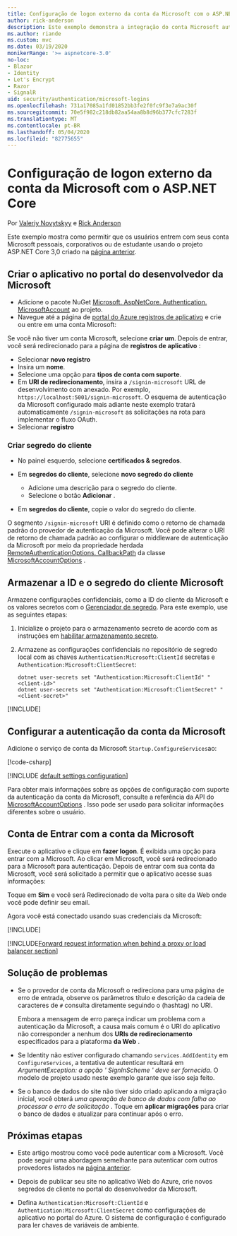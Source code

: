 ```yaml
---
title: Configuração de logon externo da conta da Microsoft com o ASP.NET Core
author: rick-anderson
description: Este exemplo demonstra a integração do conta Microsoft autenticação de usuário em um aplicativo ASP.NET Core existente.
ms.author: riande
ms.custom: mvc
ms.date: 03/19/2020
monikerRange: '>= aspnetcore-3.0'
no-loc:
- Blazor
- Identity
- Let's Encrypt
- Razor
- SignalR
uid: security/authentication/microsoft-logins
ms.openlocfilehash: 731a17085a1fd01852bb3fe2f0fc9f3e7a9ac30f
ms.sourcegitcommit: 70e5f982c218db82aa54aa8b8d96b377cfc7283f
ms.translationtype: MT
ms.contentlocale: pt-BR
ms.lasthandoff: 05/04/2020
ms.locfileid: "82775655"
---
```

# <a name="microsoft-account-external-login-setup-with-aspnet-core"></a>Configuração de logon externo da conta da Microsoft com o ASP.NET Core

Por [Valeriy Novytskyy](https://github.com/01binary) e [Rick Anderson](https://twitter.com/RickAndMSFT)

Este exemplo mostra como permitir que os usuários entrem com seus conta Microsoft pessoais, corporativos ou de estudante usando o projeto ASP.NET Core 3,0 criado na [página anterior](xref:security/authentication/social/index).

## <a name="create-the-app-in-microsoft-developer-portal"></a>Criar o aplicativo no portal do desenvolvedor da Microsoft

* Adicione o pacote NuGet [Microsoft. AspNetCore. Authentication. MicrosoftAccount](https://www.nuget.org/packages/Microsoft.AspNetCore.Authentication.MicrosoftAccount/) ao projeto.
* Navegue até a página de [portal do Azure registros de aplicativo](https://go.microsoft.com/fwlink/?linkid=2083908) e crie ou entre em uma conta Microsoft:

Se você não tiver um conta Microsoft, selecione **criar um**. Depois de entrar, você será redirecionado para a página de **registros de aplicativo** :

* Selecionar **novo registro**
* Insira um **nome**.
* Selecione uma opção para **tipos de conta com suporte**.  <!-- Accounts for any org work with MS domain accounts. Most folks probably want the last option, personal MS accounts. It took 24 hours after setting this up for the keys to work -->
* Em **URI de redirecionamento**, insira a `/signin-microsoft` URL de desenvolvimento com anexado. Por exemplo, `https://localhost:5001/signin-microsoft`. O esquema de autenticação da Microsoft configurado mais adiante neste exemplo tratará automaticamente `/signin-microsoft` as solicitações na rota para implementar o fluxo OAuth.
* Selecionar **registro**

### <a name="create-client-secret"></a>Criar segredo do cliente

* No painel esquerdo, selecione **certificados & segredos**.
* Em **segredos do cliente**, selecione **novo segredo do cliente**

  * Adicione uma descrição para o segredo do cliente.
  * Selecione o botão **Adicionar** .

* Em **segredos do cliente**, copie o valor do segredo do cliente.

O segmento `/signin-microsoft` URI é definido como o retorno de chamada padrão do provedor de autenticação da Microsoft. Você pode alterar o URI de retorno de chamada padrão ao configurar o middleware de autenticação da Microsoft por meio da propriedade herdada [RemoteAuthenticationOptions. CallbackPath](/dotnet/api/microsoft.aspnetcore.authentication.remoteauthenticationoptions.callbackpath) da classe [MicrosoftAccountOptions](/dotnet/api/microsoft.aspnetcore.authentication.microsoftaccount.microsoftaccountoptions) .

## <a name="store-the-microsoft-client-id-and-secret"></a>Armazenar a ID e o segredo do cliente Microsoft

Armazene configurações confidenciais, como a ID do cliente da Microsoft e os valores secretos com o [Gerenciador de segredo](xref:security/app-secrets). Para este exemplo, use as seguintes etapas:

1. Inicialize o projeto para o armazenamento secreto de acordo com as instruções em [habilitar armazenamento secreto](xref:security/app-secrets#enable-secret-storage).
1. Armazene as configurações confidenciais no repositório de segredo local com as chaves `Authentication:Microsoft:ClientId` secretas e `Authentication:Microsoft:ClientSecret`:

    ```dotnetcli
    dotnet user-secrets set "Authentication:Microsoft:ClientId" "<client-id>"
    dotnet user-secrets set "Authentication:Microsoft:ClientSecret" "<client-secret>"
    ```

[!INCLUDE[](~/includes/environmentVarableColon.md)]

## <a name="configure-microsoft-account-authentication"></a>Configurar a autenticação da conta da Microsoft

Adicione o serviço de conta da Microsoft `Startup.ConfigureServices`ao:

[!code-csharp[](~/security/authentication/social/social-code/3.x/StartupMS3x.cs?name=snippet&highlight=10-14)]

[!INCLUDE [default settings configuration](includes/default-settings.md)]

Para obter mais informações sobre as opções de configuração com suporte da autenticação da conta da Microsoft, consulte a referência da API do [MicrosoftAccountOptions](/dotnet/api/microsoft.aspnetcore.builder.microsoftaccountoptions) . Isso pode ser usado para solicitar informações diferentes sobre o usuário.

## <a name="sign-in-with-microsoft-account"></a>Conta de Entrar com a conta da Microsoft

Execute o aplicativo e clique em **fazer logon**. É exibida uma opção para entrar com a Microsoft. Ao clicar em Microsoft, você será redirecionado para a Microsoft para autenticação. Depois de entrar com sua conta da Microsoft, você será solicitado a permitir que o aplicativo acesse suas informações:

Toque em **Sim** e você será Redirecionado de volta para o site da Web onde você pode definir seu email.

Agora você está conectado usando suas credenciais da Microsoft:

[!INCLUDE[](includes/chain-auth-providers.md)]

[!INCLUDE[Forward request information when behind a proxy or load balancer section](includes/forwarded-headers-middleware.md)]

## <a name="troubleshooting"></a>Solução de problemas

* Se o provedor de conta da Microsoft o redireciona para uma página de erro de entrada, observe os parâmetros título e descrição da cadeia de caracteres de `#` consulta diretamente seguindo o (hashtag) no URI.

  Embora a mensagem de erro pareça indicar um problema com a autenticação da Microsoft, a causa mais comum é o URI do aplicativo não corresponder a nenhum dos **URIs de redirecionamento** especificados para a plataforma **da Web** .
* Se Identity não estiver configurado chamando `services.AddIdentity` em `ConfigureServices`, a tentativa de autenticar resultará em *ArgumentException: a opção ' SignInScheme ' deve ser fornecida*. O modelo de projeto usado neste exemplo garante que isso seja feito.
* Se o banco de dados do site não tiver sido criado aplicando a migração inicial, você obterá *uma operação de banco de dados com falha ao processar o erro de solicitação* . Toque em **aplicar migrações** para criar o banco de dados e atualizar para continuar após o erro.

## <a name="next-steps"></a>Próximas etapas

* Este artigo mostrou como você pode autenticar com a Microsoft. Você pode seguir uma abordagem semelhante para autenticar com outros provedores listados na [página anterior](xref:security/authentication/social/index).

* Depois de publicar seu site no aplicativo Web do Azure, crie novos segredos de cliente no portal do desenvolvedor da Microsoft.

* Defina `Authentication:Microsoft:ClientId` e `Authentication:Microsoft:ClientSecret` como configurações de aplicativo no portal do Azure. O sistema de configuração é configurado para ler chaves de variáveis de ambiente.
